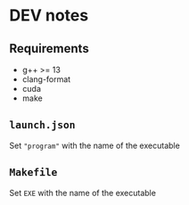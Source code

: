 # DEV notes

## Requirements

- g++ >= 13
- clang-format
- cuda
- make

## `launch.json`

Set `"program"` with the name of the executable

## `Makefile`

Set `EXE` with the name of the executable